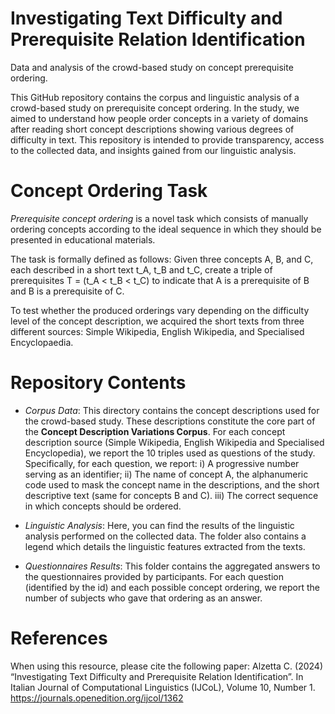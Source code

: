# Investigating Text Difficulty and Prerequisite Relation Identification
Data and analysis of the crowd-based study on concept prerequisite ordering.

This GitHub repository contains the corpus and linguistic analysis of a crowd-based study on prerequisite concept ordering. 
In the study, we aimed to understand how people order concepts in a variety of domains after reading short concept descriptions showing various degrees of difficulty in text. 
This repository is intended to provide transparency, access to the collected data, and insights gained from our linguistic analysis.

# Concept Ordering Task

*Prerequisite concept ordering* is a novel task which consists of manually ordering concepts according to the ideal sequence in which they should be presented in educational materials. 

The task is formally defined as follows: 
Given three concepts A, B, and C, each described in a short text t_A, t_B and t_C, create a triple of prerequisites T = (t_A < t_B < t_C) to indicate that A is a prerequisite of B and B is a prerequisite of C. 

To test whether the produced orderings vary depending on the difficulty level of the concept description, we acquired the short texts from three different sources: Simple Wikipedia, English Wikipedia, and Specialised Encyclopaedia.

# Repository Contents
- *Corpus Data*: This directory contains the concept descriptions used for the crowd-based study. These descriptions constitute the core part of the **Concept Description Variations Corpus**. For each concept description source (Simple Wikipedia, English Wikipedia and Specialised Encyclopedia), we report the 10 triples used as questions of the study. Specifically, for each question, we report:
i) A progressive number serving as an identifier;
ii) The name of concept A, the alphanumeric code used to mask the concept name in the descriptions, and the short descriptive text (same for concepts B and C).
iii) The correct sequence in which concepts should be ordered.
  
- *Linguistic Analysis*: Here, you can find the results of the linguistic analysis performed on the collected data. The folder also contains a legend which details the linguistic features extracted from the texts.

- *Questionnaires Results*: This folder contains the aggregated answers to the questionnaires provided by participants. For each question (identified by the id) and each possible concept ordering, we report the number of subjects who gave that ordering as an answer. 

# References
When using this resource, please cite the following paper:
Alzetta C. (2024) “Investigating Text Difficulty and Prerequisite Relation Identification”. In Italian Journal of Computational Linguistics (IJCoL), Volume 10, Number 1. https://journals.openedition.org/ijcol/1362
